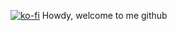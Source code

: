[![ko-fi](https://www.ko-fi.com/img/githubbutton_sm.svg)](https://ko-fi.com/Q5Q51X3MA)
Howdy, welcome to me github
